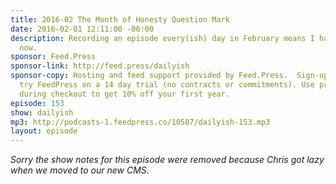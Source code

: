 ```yaml
---
title: 2016-02 The Month of Honesty Question Mark
date: 2016-02-01 12:11:00 -06:00
description: Recording an episode every(ish) day in February means I have to start
  now.
sponsor: Feed.Press
sponsor-link: http://feed.press/dailyish
sponsor-copy: Hosting and feed support provided by Feed.Press.  Sign-up today and
  try FeedPress on a 14 day trial (no contracts or commitments). Use promo code "dailyish"
  during checkout to get 10% off your first year.
episode: 153
show: dailyish
mp3: http://podcasts-1.feedpress.co/10587/dailyish-153.mp3
layout: episode
---
```


<em>Sorry the show notes for this episode were removed because Chris got lazy when we moved to our new CMS</em>.
